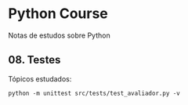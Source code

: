 # Python Course

Notas de estudos sobre Python

## 08. Testes

Tópicos estudados:

```
python -m unittest src/tests/test_avaliador.py -v
```
